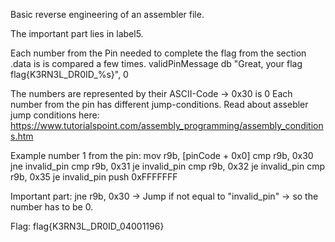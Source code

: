 Basic reverse engineering of an assembler file.

The important part lies in label5.

Each number from the Pin needed to complete the flag from the section .data is is compared a few times.
validPinMessage db "Great, your flag flag{K3RN3L_DR0ID_%s}", 0

The numbers are represented by their ASCII-Code -> 0x30 is 0
Each number from the pin has different jump-conditions. 
Read about assebler jump conditions here:
https://www.tutorialspoint.com/assembly_programming/assembly_conditions.htm

Example number 1 from the pin:
mov r9b, [pinCode + 0x0]
    cmp r9b, 0x30
    jne invalid_pin
    cmp r9b, 0x31
    je invalid_pin
    cmp r9b, 0x32
    je invalid_pin
    cmp r9b, 0x35
    je invalid_pin
    push 0xFFFFFFF

Important part: jne r9b, 0x30 -> Jump if not equal to "invalid_pin" -> so the number has to be 0.

Flag: flag{K3RN3L_DR0ID_04001196}
